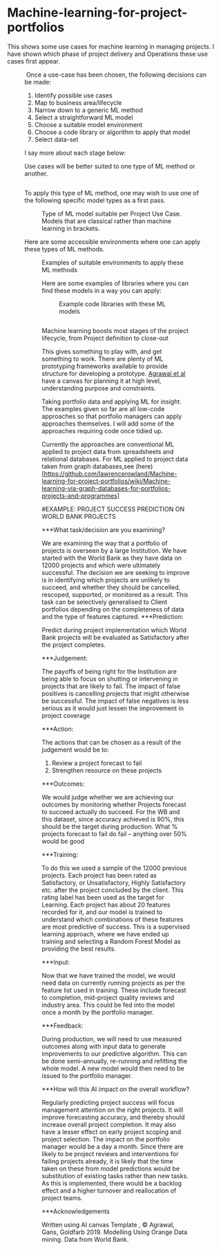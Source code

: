 # Machine-learning-for-project-portfolios

<!-- wp:paragraph -->
<p>This shows some use cases for machine learning in managing projects. I have shown which phase of project delivery and Operations these use cases first appear. </p>
<!-- /wp:paragraph -->

<!-- wp:image {"id":474,"sizeSlug":"medium"} -->
<figure class="wp-block-image size-medium"><img src="https://atmiddlenight.com/wp-content/uploads/2020/02/2020-02-Use-case-to-Operations-subgraph-ML-models-created.png" alt="" class="wp-image-474"/>
<!-- /wp:image -->
Once a use-case has been chosen, the following decisions can be made:

<!-- wp:list {"ordered":true} -->
<ol><li>Identify possible use cases</li><li> Map  to business area/lifecycle</li><li>Narrow down to a generic ML method</li><li>Select a straightforward ML model</li><li>Choose a suitable model environment</li><li>Choose a code library or algorithm to apply that model</li><li>Select data-set</li></ol>
<!-- /wp:list -->
I say more about each stage below:


Use cases will be better suited to one type of ML method or another.

<!-- wp:image {"id":476,"sizeSlug":"large"} -->
<figure class="wp-block-image size-large"><img src="https://atmiddlenight.com/wp-content/uploads/2020/02/2020-02-subgraph-use-case-to-ML-type.png" alt="" class="wp-image-476"/></figure>
<!-- /wp:image -->

<!-- wp:paragraph -->
<p>To apply this type of ML method, one may wish to use one of the following specific model types as a first pass. </p>
<!-- /wp:paragraph -->

<!-- wp:image {"id":479,"sizeSlug":"large"} -->
<figure class="wp-block-image size-large"><img src="https://atmiddlenight.com/wp-content/uploads/2020/02/2020-02-subgraph-project-use-case-to-ML-model.png" alt="" class="wp-image-479"/><figcaption>Type of ML model suitable per Project Use Case. Models that are classical rather than machine learning in brackets.</figure>
<!-- /wp:image -->

<!-- wp:paragraph -->
<p>Here are some accessible environments where one can apply these types of ML methods. </p>
<!-- /wp:paragraph -->

<!-- wp:image {"id":481,"sizeSlug":"large"} -->
<figure class="wp-block-image size-large"><img src="https://atmiddlenight.com/wp-content/uploads/2020/02/2020-02-ML-project-use-case-subgraph-for-environments.png" alt="" class="wp-image-481"/><figcaption>Examples of suitable environments to apply these ML methods
<!-- /wp:image -->

<!-- wp:paragraph -->
<p>Here are some examples of libraries where you can find these models in a way you can apply:</p>
<!-- /wp:paragraph -->

<!-- wp:image {"id":483,"sizeSlug":"large"} -->
<figure class="wp-block-image size-large"><img src="https://atmiddlenight.com/wp-content/uploads/2020/02/2020-02-subgraph-ML-models-to-library.png" alt="" class="wp-image-483"/><figcaption>Example code libraries with these ML models </figure>
<!-- /wp:image -->

<!-- /wp:paragraph -->

<!-- wp:image {"id":485,"sizeSlug":"large"} -->
<figure class="wp-block-image size-large"><img src="https://atmiddlenight.com/wp-content/uploads/2020/02/2020-02-subgraph-ML-model-to-data-LR.png" alt="" class="wp-image-485"/></figure>
<!-- /wp:image -->

<!-- wp:paragraph -->
<p>Machine learning boosts most stages of the project lifecycle, from Project definition to close-out </p>
<!-- /wp:paragraph -->



<!-- wp:paragraph -->
<p>This gives something to play with, and get something to work. There are plenty of ML prototyping frameworks available to provide structure for developing a prototype. <a href="https://predictionmachines.ai">Agrawal et al </a> have a canvas for planning it at high level, understanding purpose and constraints. </p>
<!-- /wp:paragraph -->
Taking portfolio data and applying ML for insight. 
The examples given so far are all low-code approaches so that portfolio managers can apply approaches themselves. 
I will add some of the approaches requiring code once tidied up.

Currently the approaches are conventional ML applied to project data from spreadsheets and relational databases. For ML applied to project data taken from graph databases,see (here)[https://github.com/lawrencerowland/Machine-learning-for-project-portfolios/wiki/Machine-learning-via-graph-databases-for-portfolios-projects-and-programmes]

#EXAMPLE: PROJECT SUCCESS PREDICTION ON WORLD BANK PROJECTS

***What task/decision are you examining?

We are examining the way that a portfolio of projects is overseen by a large Institution. We have started with the World Bank as they have data on 12000 projects and which were ultimately successful. The decision we are seeking to improve is in identifying which projects are unlikely to succeed, and whether they should be cancelled, rescoped, supported, or monitored as a result. This task can be selectively generalised to Client portfolios depending on the completeness of data and the type of features captured. 
***Prediction:

Predict during project implementation which World Bank projects will be evaluated as Satisfactory after the project completes. 

***Judgement:

The payoffs of being right for the Institution are being able to focus on shutting or intervening in projects that are likely to fail. The impact of false positives is cancelling projects that might otherwise be successful. The impact of false negatives is less serious as it would just lessen the improvement in project coverage

***Action:

The actions that can be chosen as a result of the judgement would be to:
1. Review a project forecast to fail
2. Strengthen resource on these projects

***Outcomes:

We would judge whether we are achieving our outcomes by monitoring whether Projects forecast to succeed actually do succeed. For the WB and this dataset, since accuracy achieved is 90%, this should be the target during production. 
What % projects forecast to fail do fail – anything over 50% would be good

***Training:

To do this we used a sample of the 12000 previous projects. Each project has been rated as Satisfactory, or Unsatisfactory, Highly Satisfactory etc. after the project concluded by the client. This rating label  has been used as the target for Learning. Each project has about 20 features recorded for it, and our model is trained to understand which combinations of these features are most predictive of success. This is a supervised learning approach, where we have ended up training and selecting a Random Forest Model as providing the best results. 

***Input:

Now that we have trained the model, we would need data on currently running projects as per the feature list used in training. These include forecast to completion, mid-project quality reviews and industry area. This could be fed into the model once a month by the portfolio manager. 

***Feedback:

During production, we will need to use measured outcomes along with input data to generate improvements to our predictive algorithm. This can be done semi-annually, re-running and refitting the whole model. A new model would then need to be issued to the portfolio manager.  

***How will this AI impact on the overall workflow?

Regularly predicting project success will focus management attention on the right projects. It will improve forecasting accuracy, and thereby should increase overall project completion. It may also have a lesser effect on early project scoping and project selection. The impact on the portfolio manager would be a day a month. Since there are likely to be project reviews and interventions for failing projects already, it is likely that the time taken on these from model predictions would be substitution of existing tasks rather than new tasks. As this is implemented, there would be a backlog effect and a higher turnover and reallocation of project teams. 


***Acknowledgements

Written using AI canvas Template , © Agrawal, Gans, Goldfarb 2019. Modelling Using Orange Data mining. Data from World Bank. 
